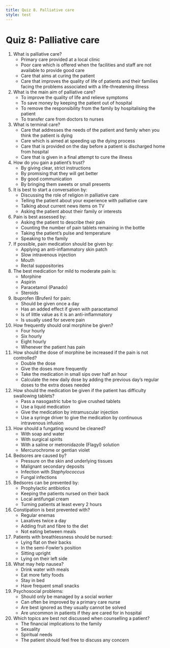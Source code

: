 ```yaml
---
title: Quiz 8. Palliative care
style: test
---
```


# Quiz 8: Palliative care

1.	What is palliative care?
	-	Primary care provided at a local clinic
	-	Poor care which is offered when the facilities and staff are not available to provide good care
	-	Care that aims at curing the patient
	+	Care that improves the quality of life of patients and their families facing the problems associated with a life-threatening illness
2.	What is the main aim of palliative care?
	+	To improve the quality of life and relieve symptoms
	-	To save money by keeping the patient out of hospital
	-	To remove the responsibility from the family by hospitalising the patient
	-	To transfer care from doctors to nurses
3.	What is terminal care?
	+	Care that addresses the needs of the patient and family when you think the patient is dying
	-	Care which is aimed at speeding up the dying process
	-	Care that is provided on the day before a patient is discharged home from hospital
	-	Care that is given in a final attempt to cure the illness
4.	How do you gain a patient’s trust?
	-	By giving clear, strict instructions
	-	By promising that they will get better
	+	By good communication
	-	By bringing them sweets or small presents
5.	It is best to start a conversation by:
	-	Discussing the role of religion in palliative care
	-	Telling the patient about your experience with palliative care
	-	Talking about current news items on TV
	+	Asking the patient about their family or interests
6.	Pain is best assessed by:
	+	Asking the patient to describe their pain
	-	Counting the number of pain tablets remaining in the bottle
	-	Taking the patient’s pulse and temperature
	-	Speaking to the family
7.	If possible, pain medication should be given by:
	-	Applying an anti-inflammatory skin patch
	-	Slow intravenous injection
	+	Mouth
	-	Rectal suppositories
8.	The best medication for mild to moderate pain is:
	-	Morphine
	-	Aspirin
	+	Paracetamol (Panado)
	-	Steroids
9.	Ibuprofen (Brufen) for pain:
	-	Should be given once a day
	+	Has an added effect if given with paracetamol
	-	Is of little value as it is an anti-inflammatory
	-	Is usually used for severe pain
10.	How frequently should oral morphine be given?
	+	Four hourly
	-	Six hourly
	-	Eight hourly
	-	Whenever the patient has pain
11.	How should the dose of morphine be increased if the pain is not controlled?
	-	Double the dose
	-	Give the doses more frequently
	-	Take the medication in small sips over half an hour
	+	Calculate the new daily dose by adding the previous day’s regular doses to the extra doses needed
12.	How should the medication be given if the patient has difficulty swallowing tablets?
	-	Pass a nasogastric tube to give crushed tablets
	+	Use a liquid medication
	-	Give the medication by intramuscular injection
	-	Use a syringe driver to give the medication by continuous intravenous infusion
13.	How should a fungating wound be cleaned?
	-	With soap and water
	-	With surgical spirits
	+	With a saline or metronidazole (Flagyl) solution
	-	Mercurochrome or gentian violet
14.	Bedsores are caused by?
	+	Pressure on the skin and underlying tissues
	-	Malignant secondary deposits
	-	Infection with *Staphylococcus*
	-	Fungal infections
15.	Bedsores can be prevented by:
	-	Prophylactic antibiotics
	-	Keeping the patients nursed on their back
	-	Local antifungal cream
	+	Turning patients at least every 2 hours
16.	Constipation is best prevented with?
	-	Regular enemas
	-	Laxatives twice a day
	+	Adding fruit and fibre to the diet
	-	Not eating between meals
17.	Patients with breathlessness should be nursed:
	-	Lying flat on their backs
	+	In the semi-Fowler’s position
	-	Sitting upright
	-	Lying on their left side
18.	What may help nausea?
	-	Drink water with meals
	-	Eat more fatty foods
	-	Stay in bed
	+	Have frequent small snacks
19.	Psychosocial problems:
	-	Should only be managed by a social worker
	+	Can often be improved by a primary care nurse
	-	Are best ignored as they usually cannot be solved
	-	Are uncommon in patients if they are cared for in hospital
20.	Which topics are best not discussed when counselling a patient?
	-	The financial implications to the family
	-	Sexuality
	-	Spiritual needs
	+	The patient should feel free to discuss any concern
